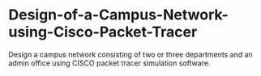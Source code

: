# Design-of-a-Campus-Network-using-Cisco-Packet-Tracer
Design a campus network consisting of two or three departments and an admin office using CISCO packet tracer simulation software.
